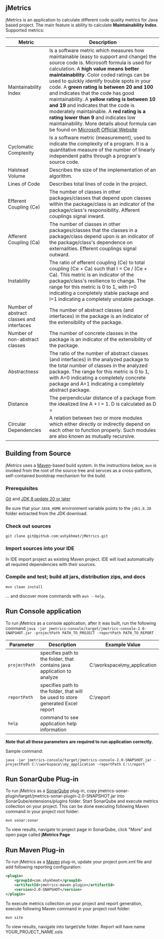 ## jMetrics
jMetrics is an application to calculate different code quality metrics for Java based project.
The main feature is ability to calculate **Maintainability Index**.
Supported metrics:

Metric | Description |
------------ | ------------- |
Maintainability Index | Is a software metric which measures how maintainable (easy to support and change) the source code is. Microsoft formula is used for calculation. A **high value means better maintainability**. Color coded ratings can be used to quickly identify trouble spots in your code. A **green rating is between 20 and 100** and indicates that the code has good maintainability. A **yellow rating is between 10 and 19** and indicates that the code is moderately maintainable. A **red rating is a rating lower than 9** and indicates low maintainability. More details about formula can be found on [Microsoft Official Website][]|
Cyclomatic Complexity | Is a software metric (measurement), used to indicate the complexity of a program. It is a quantitative measure of the number of linearly independent paths through a program's source code. |
Halstead Volume | Describes the size of the implementation of an algorithm. |
Lines of Code | Describes total lines of code in the project. |
Efferent Coupling (Ce) | The number of classes in other packages/classes that depend upon classes within the package/class is an indicator of the package/class's responsibility. Afferent couplings signal inward. |
Afferent Coupling  (Ca)| The number of classes in other packages/classes that the classes in a package/class depend upon is an indicator of the package/class's dependence on externalities. Efferent couplings signal outward.|
Instability | The ratio of efferent coupling (Ce) to total coupling (Ce + Ca) such that I = Ce / (Ce + Ca). This metric is an indicator of the package/class's resilience to change. The range for this metric is 0 to 1, with I=0 indicating a completely stable package and I=1 indicating a completely unstable package. |
Number of abstract classes and interfaces |  The number of abstract classes (and interfaces) in the package is an indicator of the extensibility of the package.|
Number of non-abstract classes |  The number of concrete classes in the package is an indicator of the extensibility of the package.|
Abstractness | The ratio of the number of abstract classes (and interfaces) in the analyzed package to the total number of classes in the analyzed package. The range for this metric is 0 to 1, with A=0 indicating a completely concrete package and A=1 indicating a completely abstract package.|
Distance | The perpendicular distance of a package from the idealized line A + I = 1. D is calculated as D = | A + I - 1 |. This metric is an indicator of the package's balance between abstractness and stability. A package squarely on the main sequence is optimally balanced with respect to its abstractness and stability. Ideal packages are either completely abstract and stable (I=0, A=1) or completely concrete and unstable (I=1, A=0). The range for this metric is 0 to 1, with D=0 indicating a package that is coincident with the main sequence and D=1 indicating a package that is as far from the main sequence as possible. |
Circular Dependencies | A relation between two or more modules which either directly or indirectly depend on each other to function properly. Such modules are also known as mutually recursive. |

## Building from Source
jMetrics uses a [Maven][]-based build system. In the instructions below, `mvn` is invoked from the root of the source tree and servces as a cross-patform, self-contained bootstrap mechanism for the build.

### Prerequisites
[Git][] and [JDK 8 update 20 or later][JDK8 build]

Be sure that your `JAVA_HOME` environment variable points to the `jdk1.8.20` folder
extracted from the JDK download.

### Check out sources
`git clone git@github.com:ashykhmat/jMetrics.git`

### Import sources into your IDE
In IDE import project as existing Maven project. IDE will load automatically all required dependencies with their sources.

### Compile and test; build all jars, distribution zips, and docs
`mvn clean install`

... and discover more commands with `mvn --help`.

## Run Console application

To run jMetrics as a console application, after it was built, run the following command
`java -jar jmetrics-console/target/jmetrics-console-2.0-SNAPSHOT.jar -projectPath PATH_TO_PROJECT -reportPath PATH_TO_REPORT`

Parameter | Description | Example Value |
------------ | ------------- | ------------- |
`projectPath` | specifies path to the folder, that contains java application to analyze | C:\workspace\my_application |
`reportPath` | specifies path to the folder, that will be used to store generated Excel report | C:\report |
`help` | command to see application help information | 

**Note that all these parameters are required to run application correctly.**

Sample command:

`java -jar jmetrics-console/target/jmetrics-console-2.0-SNAPSHOT.jar -projectPath C:\\workspace\\my_application -reportPath C:\\report`

## Run SonarQube Plug-in

To run jMetrics as a [SonarQube][] plug-in, copy jmetrics-sonar-plugin/target/jmetrics-sonar-plugin-2.0-SNAPSHOT.jar into SonarQube/extensions/plugins folder. 
Start SonarQube and execute metrics collection on your project. This can be done executing following Maven command in your project root folder:

`mvn sonar:sonar`

To view results, navigate to project page in SonarQube, click "More" and open page called **jMetrics Page**

## Run Maven Plug-in

To run jMetrics as a [Maven][] plug-in, update your project pom.xml file and add following reporting configuration:

```xml
<plugin>
	<groupId>com.shykhmat</groupId>
	<artifactId>jmetrics-maven-plugin</artifactId>
	<version>2.0-SNAPSHOT</version>
</plugin>
```

To execute metrics collection on your project and report generation, execute following Maven command in your project root folder:

`mvn site`

To view results, navigate into target/site folder. Report will have name YOUR_PROJECT_NAME.xsls

[Maven]: https://maven.apache.org/
[Git]: http://help.github.com/set-up-git-redirect
[JDK8 build]: http://www.oracle.com/technetwork/java/javase/downloads
[SonarQube]: https://www.sonarqube.org/
[Microsoft Official Website]: https://blogs.msdn.microsoft.com/zainnab/2011/05/26/code-metrics-maintainability-index